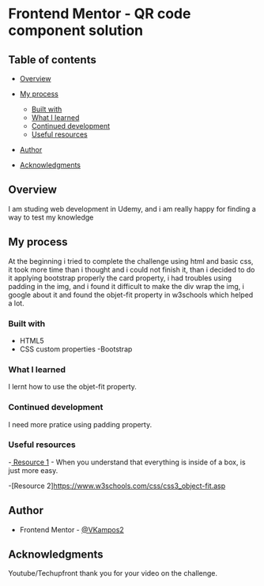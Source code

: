 # Frontend Mentor - QR code component solution

## Table of contents

- [Overview](#overview)

- [My process](#my-process)
  - [Built with](#built-with)
  - [What I learned](#what-i-learned)
  - [Continued development](#continued-development)
  - [Useful resources](#useful-resources)
- [Author](#author)
- [Acknowledgments](#acknowledgments)


## Overview
I am studing web development in Udemy, and i am really happy for finding a way to test my knowledge

## My process
At the beginning i tried to complete the challenge using html and basic css, it took more time than i thought and i could not finish it, than i decided to do it applying bootstrap properly the card property, i had troubles using padding in the img, and i found it difficult to make the div wrap the img, i google about it and found the objet-fit property in w3schools which helped a lot.


### Built with

- HTML5
- CSS custom properties
-Bootstrap


### What I learned

I lernt how to use the objet-fit property.


### Continued development

I need more pratice using padding property.


### Useful resources

-[ Resource 1](https://www.w3schools.com/css/css_boxmodel.asp) - When you understand that everything is inside of a box, is just more easy.

-[Resource 2]https://www.w3schools.com/css/css3_object-fit.asp

## Author
- Frontend Mentor - [@VKampos2](https://www.frontendmentor.io/profile/VKampos2)

## Acknowledgments
Youtube/Techupfront thank you for your video on the challenge.
